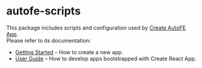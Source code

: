 # autofe-scripts

This package includes scripts and configuration used by [Create AutoFE App](https://github.com/jpuncle/create-autofe-app).  
Please refer to its documentation:

* [Getting Started](https://github.com/jpuncle/create-autofe-app/blob/master/README.md#getting-started) – How to create a new app.
* [User Guide](https://github.com/jpuncle/create-autofe-app/blob/master/packages/autofe-scripts/template/README.md) – How to develop apps bootstrapped with Create React App.
